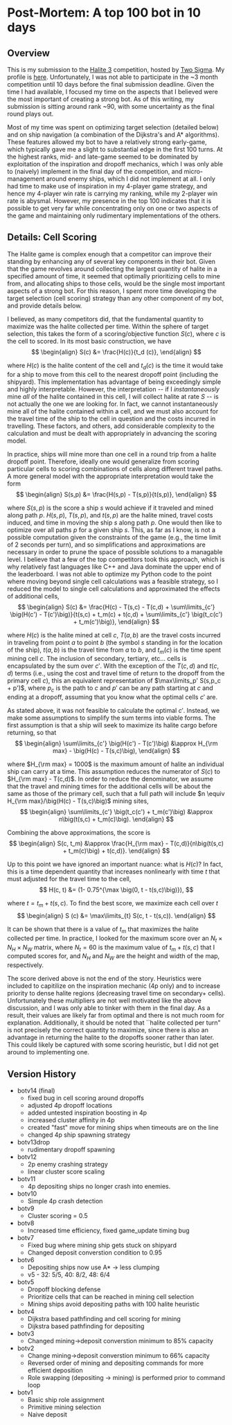 # Post-Mortem: A top 100 bot in 10 days

## Overview

This is my submission to the [Halite 3](halite.io) competition, hosted by [Two Sigma](https://www.twosigma.com/). My profile is [here](https://halite.io/user/?user_id=562).
Unfortunately, I was not able to participate in the ~3 month competition until 10 days before the final submission deadline. Given the time I had available, I focused my time on
the aspects that I believed were the most important of creating a strong bot. As of this writing, my submission is sitting around rank ~90, with some uncertainty as 
the final round plays out.

Most of my time was spent on optimizing target selection (detailed below) and on ship navigation (a combination of the Dijkstra's and A* algorithms). 
These features allowed my bot to have a relatively strong early-game, which typically gave me a slight to substantial edge in the first 100 turns. At the highest ranks, 
mid- and late-game seemed to be dominated by exploitation of the inspiration and dropoff mechanics,
which I was only able to (naively) implement in the final day of the competition, and micro-management around enemy ships, which I did not implement at all. I only had time to make
use of inspiration in my 4-player game strategy, and hence my 4-player win rate is carrying my ranking, while my 2-player win rate is abysmal. However, my presence in the top 100
indicates that it is possible to get very far while concentrating only on one or two aspects of the game and maintaining only rudimentary implementations of the others. 

## Details: Cell Scoring
The Halite game is complex enough that a competitor can improve their standing by enhancing any of several key components in their bot. 
Given that the game revolves around collecting the largest quantity of halite in a specified amount of time, it seemed that optimally prioritizing
cells to mine from, and allocating ships to those cells, would be the single most important aspects of a strong bot. For this reason, I spent more 
time developing the target selection (cell scoring) strategy than any other component of my bot, and provide details below.

I believed, as many competitors did, that the fundamental quantity to maximize was the halite collected per time. Within the sphere of target selection,
this takes the form of a scoring/objective function $S(c)$, where $c$ is the cell to scored. In its most basic construction, we have
$$
\begin{align}
S(c) &= \frac{H(c)}{t_d (c)}, 
\end{align}
$$

where $H(c)$ is the halite content of the cell and $t_d (c)$ is the time it would take for a ship to move from this cell to the nearest dropoff point 
(including the shipyard). This implementation has advantage of being exceedingly simple and highly interpretable. However, the interpretation -- if I 
*instantaneously* mine *all* of the halite contained in this cell, I will collect halite at rate $S$ -- is not actually the one we are looking for. In fact,
we cannot instantaneously mine all of the halite contained within a cell, and we must also account for the travel time of the ship to the cell in question 
and the costs incurred in travelling. These factors, and others, add considerable complexity to the calculation and must be dealt with appropriately 
in advancing the scoring model.

In practice, ships will mine more than one cell in a round trip from a halite dropoff point. Therefore, ideally one would generalize from scoring particular
cells to scoring combinations of cells along different travel paths. A more general model with the appropriate interpretation would take the form
$$
\begin{align}
S(s,p) &= \frac{H(s,p) - T(s,p)}{t(s,p)},
\end{align}
$$

where $S(s,p)$ is the score a ship $s$ would achieve if it traveled and mined along path $p$. $H(s,p)$, $T(s,p)$, and $t(s,p)$ are the halite mined, travel costs
induced, and time in moving the ship $s$ along path $p$. One would then like to optimize over all paths $p$ for a given ship $s$. This, as far as I know, is not a 
possible computation given the constraints of the game (e.g., the time limit of 2 seconds per turn), and so simplifications and approximations are necessary in order
to prune the space of possible solutions to a managable level. I believe that a few of the top competitors took this approach, which is why relatively fast languages
like C++ and Java dominate the upper end of the leaderboard. I was not able to optimize my Python code to the point where moving beyond single cell calculations was 
a feasible strategy, so I reduced the model to single cell calculations and approximated the effects of additional cells,
$$
\begin{align}
S(c) &= \frac{H(c) - T(s,c) - T(c,d) + \sum\limits_{c'} \big(H(c') - T(c')\big)}{t(s,c) + t_m(c) + t(c,d) + \sum\limits_{c'} \big(t_c(c') + t_m(c')\big)},
\end{align}
$$

where $H(c)$ is the halite mined at cell $c$, $T(a,b)$ are the travel costs incurred in traveling from point $a$ to  point $b$ (the symbol $s$ standing in for the location of the ship),
$t(a,b)$ is the travel time from $a$ to $b$, and $t_m (c)$ is the time spent mining cell $c$. The inclusion of secondary, tertiary, etc... cells is encapsulated by the sum over $c'$. With
the exception of the $T(c,d)$ and $t(c,d)$ terms (i.e., using the cost and travel time of return to the dropoff from the primary cell $c$), this an equivalent representation of
$\max\limits_p' S(s,p_c + p')$, where $p_c$ is the path to $c$ and $p'$ can be any path starting at $c$ and ending at a dropoff, assuming that you know what the optimal cells $c'$ are.

As stated above, it was not feasible to calculate the optimal $c'$. Instead, we make some assumptions to simplify the sum terms into viable forms.
The first assumption is that a ship will seek to maximize its halite cargo before returning, so that
$$
\begin{align}
\sum\limits_{c'} \big(H(c') - T(c')\big) &\approx H_{\rm max} - \big(H(c) - T(s,c)\big),
\end{align}
$$

where $H_{\rm max} = 1000$ is the maximum amount of halite an individual ship can carry at a time. This assumption reduces the numerator of $S(c)$ to $H_{\rm max} - T(c,d)$.
In order to reduce the denominator, we assume that the travel and mining times for the additional cells will be about the same as those of the primary cell, such that
a full path will include $n \equiv H_{\rm max}/\big(H(c) - T(s,c)\big)$ mining sites,
$$
\begin{align}
 \sum\limits_{c'} \big(t_c(c') + t_m(c')\big) &\approx n\big(t(s,c) + t_m(c)\big).
\end{align}
$$


Combining the above approximations, the score is
$$
\begin{align}
S(c, t_m) &\approx \frac{H_{\rm max} - T(c,d)}{n\big(t(s,c) + t_m(c)\big) + t(c,d)}.
\end{align}
$$

Up to this point we have ignored an important nuance: what is $H(c)$? In fact, this is a time dependent quantity that increases nonlinearly with time $t$
that must adjusted for the travel time to the cell,
$$
H(c, t) &= (1- 0.75^{\max \big(0, t - t(s,c)\big)}),
$$

where $t = t_m + t(s,c)$. To find the best score, we maximize each cell over $t$
$$
\begin{align}
S (c) &=  \max\limits_{t} S(c, t - t(s,c)).
\end{align}
$$

It can be shown that there is a value of $t_m$ that maximizes the halite collected per time. In practice, I looked for the maximum score over an 
$N_t \times N_H \times N_W$ matrix, where $N_t = 60$ is the maximum value of $t_m + t(s,c)$ that I computed scores for,
and $N_H$ and $N_W$ are the height and width of the map, respectively.

The score derived above is not the end of the story. Heuristics were included to capitilize on the inspiration mechanic (4p only) and to
increase priority to dense halite regions (decreasing travel time on secondary+ cells). Unfortunately these multipliers are not well motivated like the above
discussion, and I was only able to tinker with them in the final day. As a result, their values are likely far from optimal and there is not much room for 
explanation. Additionally, it should be noted that ``halite collected per turn" is not precisely the correct quantity to maximize, since there is also an
advantage in returning the halite to the dropoffs sooner rather than later. This could likely be captured with some scoring heuristic, but I did not get around
to implementing one.

## Version History
* botv14 (final)
  * fixed bug in cell scoring around dropoffs
  * adjusted 4p dropoff locations
  * added untested inspiration boosting in 4p
  * increased cluster affinity in 4p
  * created "fast" move for mining ships when timeouts are on the line
  * changed 4p ship spawning strategy
* botv13drop
  * rudimentary dropoff spawning
* botv12
  * 2p enemy crashing strategy
  * linear cluster score scaling
* botv11
  * 4p depositing ships no longer crash into enemies.
* botv10
  * Simple 4p crash detection
* botv9
  * Cluster scoring = 0.5
* botv8
  * Increased time efficiency, fixed game_update timing bug
* botv7
  * Fixed bug where mining ship gets stuck on shipyard
  * Changed deposit converstion condition to 0.95
* botv6
  * Depositing ships now use A* -> less clumping
  * v5 - 32: 5/5, 40: 8/2, 48: 6/4
* botv5
  * Dropoff blocking defense
  * Prioritize cells that can be reached in mining cell selection
  * Mining ships avoid depositing paths with 100 halite heuristic
* botv4
  * Dijkstra based pathfinding and cell scoring for mining
  * Dijkstra based pathfinding for depositing
* botv3
  * Changed mining->deposit converstion minimum to 85% capacity
* botv2
  * Change mining->deposit converstion minimum to 66% capacity 
  * Reversed order of mining and depositing commands for more efficient deposition
  * Role swapping (depositing -> mining) is performed prior to command loop
* botv1
  * Basic ship role assignment
  * Primitive mining selection
  * Naive deposit
